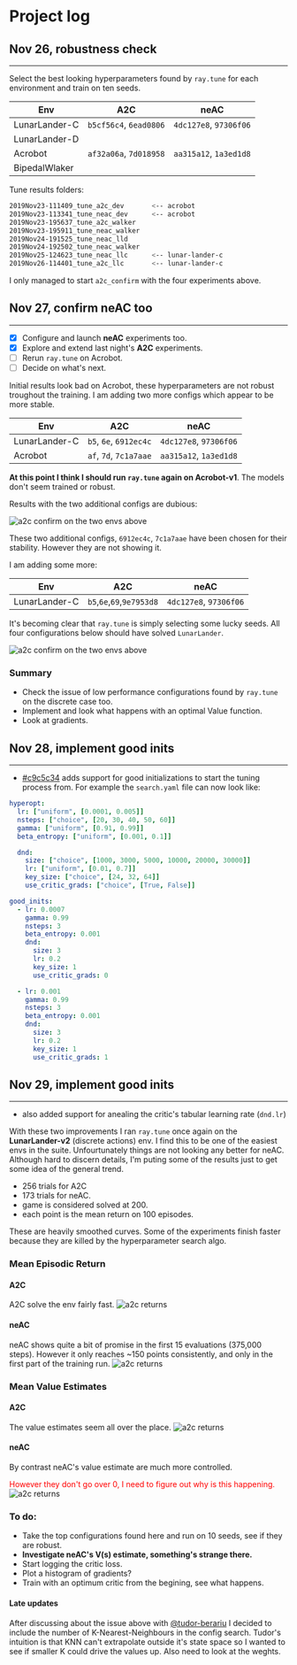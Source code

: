 # Project log


## Nov 26, robustness check
---

Select the best looking hyperparameters found by `ray.tune` for each
environment and train on ten seeds.


| Env           |      A2C               |         neAC           |
|---------------|:----------------------:|:----------------------:|
| LunarLander-C | `b5cf56c4`, `6ead0806` | `4dc127e8`, `97306f06` |
| LunarLander-D |                        |                        |
| Acrobot       | `af32a06a`, `7d018958` | `aa315a12`, `1a3ed1d8` |
| BipedalWlaker |                        |                        |

Tune results folders:

```bash
2019Nov23-111409_tune_a2c_dev       <-- acrobot
2019Nov23-113341_tune_neac_dev      <-- acrobot
2019Nov23-195637_tune_a2c_walker
2019Nov23-195911_tune_neac_walker
2019Nov24-191525_tune_neac_lld
2019Nov24-192502_tune_neac_walker
2019Nov25-124623_tune_neac_llc      <-- lunar-lander-c
2019Nov26-114401_tune_a2c_llc       <-- lunar-lander-c
```

I only managed to start `a2c_confirm` with the four experiments above.


## Nov 27, confirm neAC too 
---

- [x] Configure and launch **neAC** experiments too.
- [x] Explore and extend last night's **A2C** experiments.
- [ ] Rerun `ray.tune` on Acrobot.
- [ ] Decide on what's next.

Initial results look bad on Acrobot, these hyperparameters are not robust
troughout the training. I am adding two more configs which appear to be
more stable.

| Env           |      A2C               |         neAC           |
|---------------|:----------------------:|:----------------------:|
| LunarLander-C | `b5`, `6e`, `6912ec4c` | `4dc127e8`, `97306f06` |
| Acrobot       | `af`, `7d`, `7c1a7aae` | `aa315a12`, `1a3ed1d8` |

**At this point I think I should run `ray.tune` again on Acrobot-v1**. The
models don't seem trained or robust.

Results with the two additional configs are dubious:

![a2c confirm on the two envs above](./img/27_nov_a2c_confirm_three.png)

These two additional configs, `6912ec4c`, `7c1a7aae` have been chosen for
their stability. However they are not showing it.

I am adding some more:

| Env           |      A2C                  |         neAC           |
|---------------|:-------------------------:|:----------------------:|
| LunarLander-C | `b5`,`6e`,`69`,`9e7953d8` | `4dc127e8`, `97306f06` |


It's becoming clear that `ray.tune` is simply selecting some lucky seeds. All four configurations below should have solved `LunarLander`.

![a2c confirm on the two envs above](./img/27_nov_a2c_confirm_four.png)

### Summary

- Check the issue of low performance configurations found by `ray.tune` on the
discrete case too.
- Implement and look what happens with an optimal Value function.
- Look at gradients.


## Nov 28, implement good inits
---

- [#c9c5c34](https://github.com/floringogianu/neac/commit/c9c5c34f6968cdc7270b78c0c8e1f43c41452601)
adds support for good initializations to start the tuning process from. For
example the `search.yaml` file can now look like:
```yaml
hyperopt:
  lr: ["uniform", [0.0001, 0.005]]
  nsteps: ["choice", [20, 30, 40, 50, 60]]
  gamma: ["uniform", [0.91, 0.99]]
  beta_entropy: ["uniform", [0.001, 0.1]]

  dnd:
    size: ["choice", [1000, 3000, 5000, 10000, 20000, 30000]]
    lr: ["uniform", [0.01, 0.7]] 
    key_size: ["choice", [24, 32, 64]]
    use_critic_grads: ["choice", [True, False]]

good_inits:
  - lr: 0.0007
    gamma: 0.99
    nsteps: 3
    beta_entropy: 0.001
    dnd:
      size: 3
      lr: 0.2
      key_size: 1
      use_critic_grads: 0

  - lr: 0.001
    gamma: 0.99
    nsteps: 3
    beta_entropy: 0.001
    dnd:
      size: 3
      lr: 0.2
      key_size: 1
      use_critic_grads: 1
```


## Nov 29, implement good inits
---

- also added support for anealing the critic's tabular learning rate (`dnd.lr`)

With these two improvements I ran `ray.tune` once again on the
**LunarLander-v2** (discrete actions) env. I find this to be one of the
easiest envs in the suite. Unfourtunately things are not looking
any better for neAC. Although hard to discern details, I'm puting some of the
results just to get some idea of the general trend.

- 256 trials for A2C
- 173 trials for neAC.
- game is considered solved at 200.
- each point is the mean return on 100 episodes.

These are heavily smoothed curves. Some of the experiments finish faster
because they are killed by the hyperparameter search algo.

### Mean Episodic Return

#### A2C
A2C solve the env fairly fast.
![a2c returns](./img/a2c_return.png)

#### neAC
neAC shows quite a bit of promise in the first 15 evaluations (375,000 steps). However it only reaches ~150 points consistently, and only in the first part of the training run.
![a2c returns](./img/neac_return.png)


### Mean Value Estimates

#### A2C
The value estimates seem all over the place.
![a2c returns](./img/a2c_value.png)

#### neAC
By contrast neAC's value estimate are much more controlled.

<span style="color: red">However they don't go over 0, I need to figure out why is this happening.</span>
![a2c returns](./img/neac_value.png)


### To do:

- Take the top configurations found here and run on 10 seeds, see if they are robust.
- **Investigate neAC's V(s) estimate, something's strange there.**
- Start logging the critic loss.
- Plot a histogram of gradients?
- Train with an optimum critic from the begining, see what happens.


#### Late updates

After discussing about the issue above with [@tudor-berariu](https://github.com/tudor-berariu) I decided to include the number of K-Nearest-Neighbours in the config search. Tudor's intuition is that KNN can't extrapolate outside it's state space so I wanted to see if smaller K could drive the values up. Also need to look at the weghts.